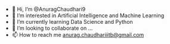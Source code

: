 - 👋 Hi, I’m @AnuragChaudhari9
- 👀 I’m interested in Artificial Intelligence and Machine Learning
- 🌱 I’m currently learning Data Science and Python
- 💞️ I’m looking to collaborate on ...
- 📫 How to reach me anurag.chaudhariiitb@gmail.com

<!---
AnuragChaudhari9/AnuragChaudhari9 is a ✨ special ✨ repository because its `README.md` (this file) appears on your GitHub profile.
You can click the Preview link to take a look at your changes.
--->
